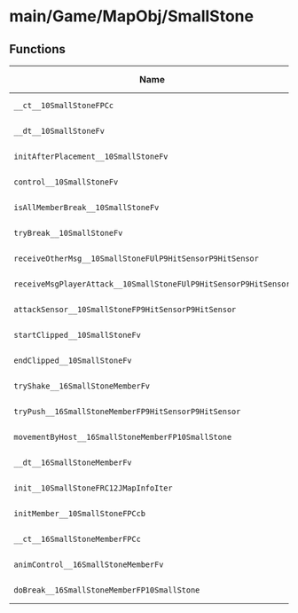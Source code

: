 # main/Game/MapObj/SmallStone

## Functions

| Name | Address | Match % |
|------|---------|---------|
| `__ct__10SmallStoneFPCc` | `0x80227DE8` | :x: (0.0%) |
| `__dt__10SmallStoneFv` | `0x80227E44` | :x: (0.0%) |
| `initAfterPlacement__10SmallStoneFv` | `0x80227EBC` | :x: (0.0%) |
| `control__10SmallStoneFv` | `0x802285CC` | :x: (0.0%) |
| `isAllMemberBreak__10SmallStoneFv` | `0x8022862C` | :x: (0.0%) |
| `tryBreak__10SmallStoneFv` | `0x8022869C` | :x: (0.0%) |
| `receiveOtherMsg__10SmallStoneFUlP9HitSensorP9HitSensor` | `0x802287AC` | :x: (0.0%) |
| `receiveMsgPlayerAttack__10SmallStoneFUlP9HitSensorP9HitSensor` | `0x8022881C` | :x: (0.0%) |
| `attackSensor__10SmallStoneFP9HitSensorP9HitSensor` | `0x80228868` | :x: (0.0%) |
| `startClipped__10SmallStoneFv` | `0x802288F4` | :x: (0.0%) |
| `endClipped__10SmallStoneFv` | `0x80228960` | :x: (0.0%) |
| `tryShake__16SmallStoneMemberFv` | `0x802289CC` | :x: (0.0%) |
| `tryPush__16SmallStoneMemberFP9HitSensorP9HitSensor` | `0x80228AD8` | :x: (0.0%) |
| `movementByHost__16SmallStoneMemberFP10SmallStone` | `0x80228BB8` | :x: (0.0%) |
| `__dt__16SmallStoneMemberFv` | `0x80228C30` | :x: (0.0%) |
| `init__10SmallStoneFRC12JMapInfoIter` | `0x80228C88` | :x: (0.0%) |
| `initMember__10SmallStoneFPCcb` | `0x80228EDC` | :x: (0.0%) |
| `__ct__16SmallStoneMemberFPCc` | `0x802291C0` | :x: (0.0%) |
| `animControl__16SmallStoneMemberFv` | `0x80229244` | :x: (0.0%) |
| `doBreak__16SmallStoneMemberFP10SmallStone` | `0x80229334` | :x: (0.0%) |